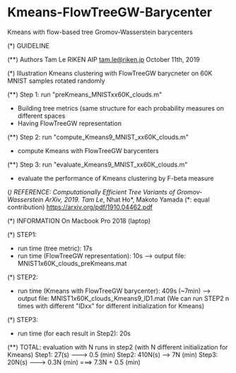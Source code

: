 # Kmeans-FlowTreeGW-Barycenter
Kmeans with flow-based tree Gromov-Wasserstein barycenters

(*) GUIDELINE 

(**) Authors
 Tam Le
 RIKEN AIP
 tam.le@riken.jp
 October 11th, 2019

(*) Illustration Kmeans clustering with FlowTreeGW barycneter on 60K MNIST samples rotated randomly

(**) Step 1: run "preKmeans_MNISTxx60K_clouds.m"
 + Building tree metrics (same structure for each probability measures on different spaces
 + Having FlowTreeGW representation

(**) Step 2: run "compute_Kmeans9_MNIST_xx60K_clouds.m"
 + compute Kmeans with FlowTreeGW barycenters

(**) Step 3: run "evaluate_Kmeans9_MNIST_xx60K_clouds.m"
 + evaluate the performance of Kmeans clustering by F-beta measure

(*) REFERENCE:
 Computationally Efficient Tree Variants of Gromov-Wasserstein
 ArXiv, 2019.
 Tam Le*, Nhat Ho*, Makoto Yamada
 (*: equal contribution)
 https://arxiv.org/pdf/1910.04462.pdf


(*) INFORMATION
 On Macbook Pro 2018 (laptop)

(*) STEP1:
 + run time (tree metric): 17s
 + run time (FlowTreeGW representation): 10s
 --> output file: MNIST1x60K_clouds_preKmeans.mat

(*) STEP2:
 + run time (Kmeans with FlowTreeGW barycenter): 409s (~7min)
 --> output file: MNIST1x60K_clouds_Kmeans9_ID1.mat
 (We can run STEP2 n times with different "IDxx" for different initialization for Kmeans)

(*) STEP3:
 + run time (for each result in Step2): 20s

(**) TOTAL: evaluation with N runs in step2 (with N different initialization for Kmeans)
 Step1: 27(s) ---> 0.5 (min)
 Step2: 410N(s) --> 7N (min)
 Step3: 20N(s) ---> 0.3N (min)
 ===> 7.3N + 0.5 (min)





